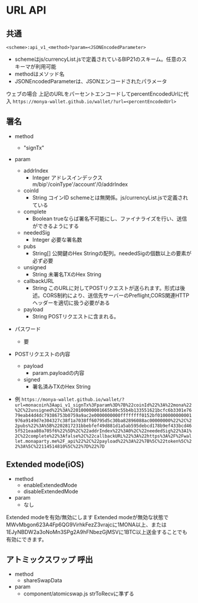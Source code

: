 # URL API

## 共通

`<scheme>:api_v1_<method>?param=<JSONEncodedParameter>`

- schemeはjs/currencyList.jsで定義されているBIP21のスキーム。任意のスキーマが利用可能
- methodはメソッド名
- JSONEncodedParameterは、JSONエンコードされたパラメータ

ウェブの場合
上記のURLをパーセントエンコードしてpercentEncodedUrlに代入
`https://monya-wallet.github.io/wallet/?url=<percentEncodedUrl>`

## 署名


  * method
      * "signTx"

  * param
      * addrIndex
          * Integer アドレスインデックス m/bip'/coinType'/account'/0/addrIndex
      * coinId
          * String コインID schemeとは無関係。js/currencyList.jsで定義されている
      * complete
          * Boolean trueならば署名不可能にし、ファイナライズを行い、送信ができるようにする
      * neededSig
          * Integer 必要な署名数
      * pubs
          * String[] 公開鍵のHex Stringの配列。neededSigの個数以上の要素が必ず必要
      * unsigned
          * String 未署名TXのHex String
      * callbackURL
          * String このURLに対してPOSTリクエストが送られます。形式は後述。CORS制約により、送信先サーバーのPreflight,CORS関連HTTPヘッダーを適切に扱う必要がある
      * payload
          * String POSTリクエストに含まれる。
  * パスワード
      * 要
  * POSTリクエストの内容
      * payload
          * param.payloadの内容
      * signed
          * 署名済みTXのHex String
  * 例
  `https://monya-wallet.github.io/wallet/?url=monacoin%3Aapi_v1_signTx%3Fparam%3D%7B%22coinId%22%3A%22mona%22%2C%22unsigned%22%3A%220100000001665b89c55b4b133551621bcfc6b3301e7679eab44d4dc79386753b0759a9ac2e0000000000ffffffff0152bf0100000000001976a9149d7e304327c38f1a7038ff60795d5c30ba82896088ac00000000%22%2C%22pubs%22%3A%5B%2202817231bbebfef49d881d1a5ab595debcd178b9ef433bcd465f521eaa80a705f6%22%5D%2C%22addrIndex%22%3A0%2C%22neededSig%22%3A1%2C%22complete%22%3Afalse%2C%22callbackURL%22%3A%22https%3A%2F%2Fwallet.monaparty.me%2F_api%22%2C%22payload%22%3A%22%7B%5C%22token%5C%22%3A%5C%22114514810%5C%22%7D%22%7D`

## Extended mode(iOS)

  * method
      * enableExtendedMode
      * disableExtendedMode
  * param
      * なし
      
Extended modeを有効/無効にします
Extended modeが無効な状態でMWvMbgon623A4Fp6QG9VirhkFezZ3vrajcに1MONA以上、または1EJyNBDW2a3oNoMn3SPg2A9hFNbezGjMSVに1BTC以上送金することでも有効にできます。

## アトミックスワップ 呼出

  * method
      * shareSwapData
  * param
      * component/atomicswap.js strToRecvに準ずる
